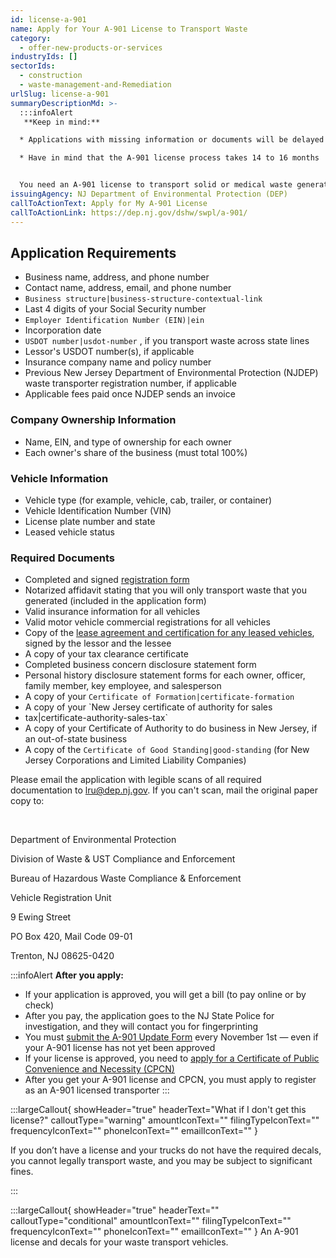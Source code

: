 ```yaml
---
id: license-a-901
name: Apply for Your A-901 License to Transport Waste
category:
  - offer-new-products-or-services
industryIds: []
sectorIds:
  - construction
  - waste-management-and-Remediation
urlSlug: license-a-901
summaryDescriptionMd: >-
  :::infoAlert
   **Keep in mind:**

  * Applications with missing information or documents will be delayed or denied

  * Have in mind that the A-901 license process takes 14 to 16 months


  You need an A-901 license to transport solid or medical waste generated by other people or businesses.
issuingAgency: NJ Department of Environmental Protection (DEP)
callToActionText: Apply for My A-901 License
callToActionLink: https://dep.nj.gov/dshw/swpl/a-901/
---
```


## Application Requirements

- Business name, address, and phone number
- Contact name, address, email, and phone number
- `Business structure|business-structure-contextual-link`
- Last 4 digits of your Social Security number
- `Employer Identification Number (EIN)|ein`
- Incorporation date
- `USDOT number|usdot-number` , if you transport waste across state lines
- Lessor's USDOT number(s), if applicable
- Insurance company name and policy number
- Previous New Jersey Department of Environmental Protection (NJDEP) waste transporter registration number, if applicable
- Applicable fees paid once NJDEP sends an invoice

### Company Ownership Information

- Name, EIN, and type of ownership for each owner
- Each owner's share of the business (must total 100%)

### Vehicle Information

- Vehicle type (for example, vehicle, cab, trailer, or container)
- Vehicle Identification Number (VIN)
- License plate number and state
- Leased vehicle status

### Required Documents

- Completed and signed [registration form](https://dep.nj.gov/wp-content/uploads/wastedecals/transporter-registration-initial-application-solid-medical-waste-licensed-revised-6-24-2025.pdf)
- Notarized affidavit stating that you will only transport waste that you generated (included in the application form)
- Valid insurance information for all vehicles
- Valid motor vehicle commercial registrations for all vehicles
- Copy of the [lease agreement and certification for any leased vehicles](https://dep.nj.gov/wp-content/uploads/wastedecals/lease-agreement-certification.pdf), signed by the lessor and the lessee
- A copy of your tax clearance certificate
- Completed business concern disclosure statement form
- Personal history disclosure statement forms for each owner, officer, family member, key employee, and salesperson
- A copy of your `Certificate of Formation|certificate-formation`
- A copy of your `New Jersey certificate of authority for sales
- tax|certificate-authority-sales-tax`
- A copy of your Certificate of Authority to do business in New Jersey, if an out-of-state business
- A copy of the `Certificate of Good Standing|good-standing` (for New Jersey Corporations and Limited Liability Companies)

Please email the application with legible scans of all required documentation to lru@dep.nj.gov. If you can't scan, mail the original paper copy to:

&nbsp;

Department of Environmental Protection

Division of Waste & UST Compliance and Enforcement

Bureau of Hazardous Waste Compliance & Enforcement

Vehicle Registration Unit

9 Ewing Street

PO Box 420, Mail Code 09-01

Trenton, NJ 08625-0420

:::infoAlert
**After you apply:**

- If your application is approved, you will get a bill (to pay online or by check)
- After you pay, the application goes to the NJ State Police for investigation, and they will contact you for fingerprinting
- You must [submit the A-901 Update Form](https://dep.nj.gov/wp-content/uploads/dshw/a901/a901_annual_update.pdf) every November 1st — even if your A-901 license has not yet been approved
- If your license is approved, you need to [apply for a Certificate of Public Convenience and Necessity (CPCN)](https://dep.nj.gov/dshw/swpl/cpcn/)
- After you get your A-901 license and CPCN, you must apply to register as an A-901 licensed transporter
  :::

:::largeCallout{ showHeader="true" headerText="What if I don't get this license?" calloutType="warning" amountIconText="" filingTypeIconText="" frequencyIconText="" phoneIconText="" emailIconText="" }

If you don’t have a license and your trucks do not have the required decals, you cannot legally transport waste, and you may be subject to significant fines.

:::

:::largeCallout{ showHeader="true" headerText="" calloutType="conditional" amountIconText="" filingTypeIconText="" frequencyIconText="" phoneIconText="" emailIconText="" }
An A-901 license and decals for your waste transport vehicles.
